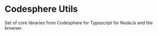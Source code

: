 # Codesphere Utils
Set of core libraries from Codesphere for Typescript for NodeJs and the browser.
